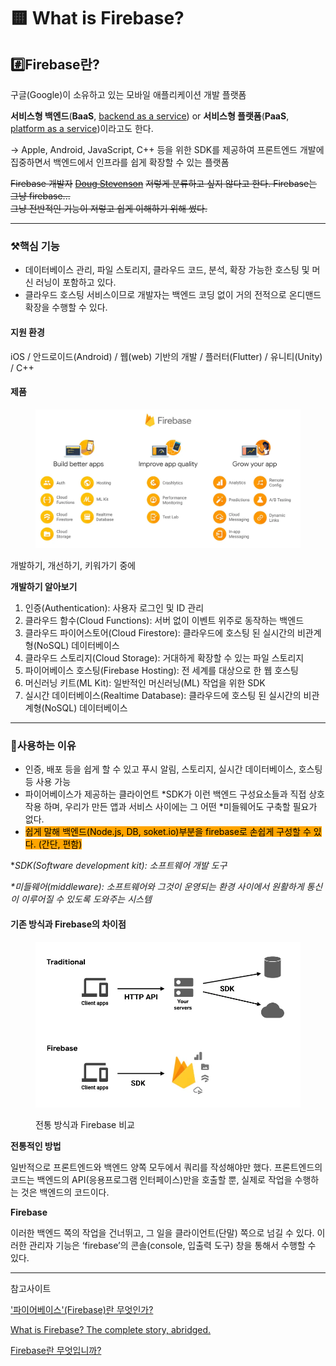 # 🟨 What is Firebase?

## #️⃣Firebase란?

구글(Google)이 소유하고 있는 모바일 애플리케이션 개발 플랫폼

**서비스형 백엔드**(**BaaS**, [backend as a service](https://en.wikipedia.org/wiki/Mobile\_backend\_as\_a\_service)) or **서비스형 플랫폼**(**PaaS**, [platform as a service](https://en.wikipedia.org/wiki/Platform\_as\_a\_service))이라고도 한다.&#x20;

\-> Apple, Android, JavaScript, C++ 등을 위한 SDK를 제공하여 프론트엔드 개발에 집중하면서 백엔드에서 인프라를 쉽게 확장할 수 있는 플랫폼

~~Firebase 개발자~~ [~~Doug Stevenson~~](https://medium.com/@CodingDoug?source=user\_profile-------------------------------------) ~~저렇게 분류하고 싶지 않다고 한다. Firebase는 그냥 firebase...~~ \
~~그냥 전반적인 기능이 저렇고 쉽게 이해하기 위해 썼다.~~

***

### ⚒️핵심 기능&#x20;

* 데이터베이스 관리, 파일 스토리지, 클라우드 코드, 분석, 확장 가능한 호스팅 및 머신 러닝이 포함하고 있다.
* 클라우드 호스팅 서비스이므로 개발자는 백엔드 코딩 없이 거의 전적으로 온디맨드 확장을 수행할 수 있다.

#### 지원 환경

iOS / 안드로이드(Android) / 웹(web) 기반의 개발 / 플러터(Flutter) / 유니티(Unity) / C++

#### 제품

<figure><img src="../.gitbook/assets/image (1).png" alt="" width="563"><figcaption></figcaption></figure>

개발하기, 개선하기, 키워가기 중에&#x20;

**개발하기 알아보기**

1. 인증(Authentication): 사용자 로그인 및 ID 관리
2. 클라우드 함수(Cloud Functions): 서버 없이 이벤트 위주로 동작하는 백엔드
3. 클라우드 파이어스토어(Cloud Firestore): 클라우드에 호스팅 된 실시간의 비관계형(NoSQL) 데이터베이스
4. 클라우드 스토리지(Cloud Storage): 거대하게 확장할 수 있는 파일 스토리지
5. 파이어베이스 호스팅(Firebase Hosting): 전 세계를 대상으로 한 웹 호스팅
6. 머신러닝 키트(ML Kit): 일반적인 머신러닝(ML) 작업을 위한 SDK
7. 실시간 데이터베이스(Realtime Database): 클라우드에 호스팅 된 실시간의 비관계형(NoSQL) 데이터베이스

***

### 🧐사용하는 이유

* 인증, 배포 등을 쉽게 할 수 있고 푸시 알림, 스토리지, 실시간 데이터베이스, 호스팅 등 사용 가능
* 파이어베이스가 제공하는 클라이언트 \*SDK가 이런 백엔드 구성요소들과 직접 상호작용 하며, 우리가 만든 앱과 서비스 사이에는 그 어떤 \*미들웨어도 구축할 필요가 없다.
* <mark style="background-color:orange;">쉽게 말해 백엔드(Node.js, DB, soket.io)부분을 firebase로 손쉽게 구성할 수 있다. (간단, 편함)</mark>

\*_SDK(Software development kit): 소프트웨어 개발 도구_

_\*미들웨어(middleware): 소프트웨어와 그것이 운영되는 환경 사이에서 원활하게 통신이 이루어질 수 있도록 도와주는 시스템_

#### 기존 방식과 Firebase의 차이점

<figure><img src="../.gitbook/assets/image.png" alt="" width="563"><figcaption><p>전통 방식과 Firebase 비교</p></figcaption></figure>

**전통적인 방법**

일반적으로 프론트엔드와 백엔드 양쪽 모두에서 쿼리를 작성해야만 했다. 프론트엔드의 코드는 백엔드의 API(응용프로그램 인터페이스)만을 호출할 뿐, 실제로 작업을 수행하는 것은 백엔드의 코드이다.

**Firebase**

이러한 백엔드 쪽의 작업을 건너뛰고, 그 일을 클라이언트(단말) 쪽으로 넘길 수 있다. 이러한 관리자 기능은 ‘firebase’의 콘솔(console, 입출력 도구) 창을 통해서 수행할 수 있다.

***

참고사이트

['파이어베이스'(Firebase)란 무엇인가?](https://blog.wishket.com/%ED%8C%8C%EC%9D%B4%EC%96%B4%EB%B2%A0%EC%9D%B4%EC%8A%A4firebase%EB%9E%80-%EB%AC%B4%EC%97%87%EC%9D%B8%EA%B0%80-%ED%8C%8C%EC%9D%B4%EC%96%B4%EB%B2%A0%EC%9D%B4%EC%8A%A4-%EC%8B%AC%EC%B8%B5-%ED%83%90-2/)

[What is Firebase? The complete story, abridged.](https://medium.com/firebase-developers/what-is-firebase-the-complete-story-abridged-bcc730c5f2c0)&#x20;

[Firebase란 무엇입니까?](https://developer.oracle.com/ko/learn/technical-articles/what-is-firebase)
